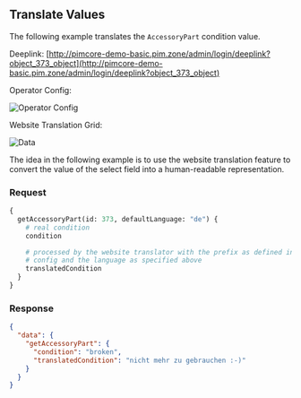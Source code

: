 ## Translate Values

The following example translates the `AccessoryPart` condition value.

Deeplink: [http://pimcore-demo-basic.pim.zone/admin/login/deeplink?object_373_object](http://pimcore-demo-basic.pim.zone/admin/login/deeplink?object_373_object)

Operator Config: 

![Operator Config](../../../img/graphql/operator_translated1.png)

Website Translation Grid:

![Data](../../../img/graphql/operator_translated2.png) 

The idea in the following example is to use the website translation feature to convert
the value of the select field into a human-readable representation.

### Request

```graphql
{
  getAccessoryPart(id: 373, defaultLanguage: "de") {
    # real condition
    condition

    # processed by the website translator with the prefix as defined in the export
    # config and the language as specified above
    translatedCondition
  }
}
```

### Response

```json
{
  "data": {
    "getAccessoryPart": {
      "condition": "broken",
      "translatedCondition": "nicht mehr zu gebrauchen :-)"
    }
  }
}
```


